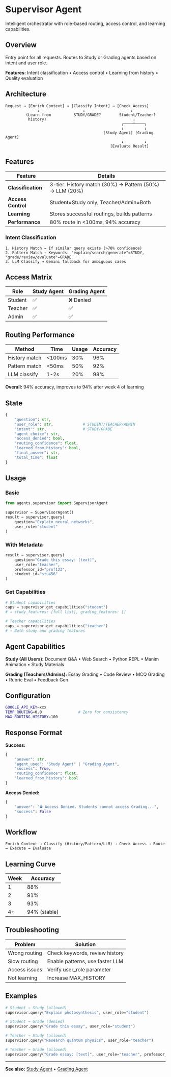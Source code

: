 # Supervisor Agent

Intelligent orchestrator with role-based routing, access control, and learning capabilities.

## Overview

Entry point for all requests. Routes to Study or Grading agents based on intent and user role.

**Features:** Intent classification • Access control • Learning from history • Quality evaluation

## Architecture

```
Request → [Enrich Context] → [Classify Intent] → [Check Access]
              ↓                   ↓                    ↓
         (Learn from          STUDY/GRADE?        Student/Teacher?
          history)                                      ↓
                                                   ┌────┴────┐
                                                   ↓         ↓
                                           [Study Agent] [Grading Agent]
                                                   ↓         ↓
                                              [Evaluate Result]
```

## Features

| Feature | Details |
|---------|---------|
| **Classification** | 3-tier: History match (30%) → Pattern (50%) → LLM (20%) |
| **Access Control** | Student=Study only, Teacher/Admin=Both |
| **Learning** | Stores successful routings, builds patterns |
| **Performance** | 80% route in <100ms, 94% accuracy |

### Intent Classification

```
1. History Match → If similar query exists (>70% confidence)
2. Pattern Match → Keywords: "explain/search/generate"=STUDY, "grade/review/evaluate"=GRADE  
3. LLM Classify → Gemini fallback for ambiguous cases
```

## Access Matrix

| Role | Study Agent | Grading Agent |
|------|-------------|---------------|
| Student | ✅ | ❌ Denied |
| Teacher | ✅ | ✅ |
| Admin | ✅ | ✅ |

## Routing Performance

| Method | Time | Usage | Accuracy |
|--------|------|-------|----------|
| History match | <100ms | 30% | 96% |
| Pattern match | <50ms | 50% | 92% |
| LLM classify | 1-2s | 20% | 98% |

**Overall:** 94% accuracy, improves to 94% after week 4 of learning

## State

```python
{
    "question": str,
    "user_role": str,             # STUDENT/TEACHER/ADMIN
    "intent": str,                # STUDY/GRADE
    "agent_choice": str,
    "access_denied": bool,
    "routing_confidence": float,
    "learned_from_history": bool,
    "final_answer": str,
    "total_time": float
}
```

## Usage

### Basic

```python
from agents.supervisor import SupervisorAgent

supervisor = SupervisorAgent()
result = supervisor.query(
    question="Explain neural networks",
    user_role="student"
)
```

### With Metadata

```python
result = supervisor.query(
    question="Grade this essay: [text]",
    user_role="teacher",
    professor_id="prof123",
    student_id="stu456"
)
```

### Get Capabilities

```python
# Student capabilities
caps = supervisor.get_capabilities("student")
# → study_features: [full list], grading_features: []

# Teacher capabilities
caps = supervisor.get_capabilities("teacher")
# → Both study and grading features
```

## Agent Capabilities

**Study (All Users):** Document Q&A • Web Search • Python REPL • Manim Animation • Study Materials

**Grading (Teachers/Admins):** Essay Grading • Code Review • MCQ Grading • Rubric Eval • Feedback Gen

## Configuration

```bash
GOOGLE_API_KEY=xxx
TEMP_ROUTING=0.0                # Zero for consistency
MAX_ROUTING_HISTORY=100
```

## Response Format

**Success:**
```python
{
    "answer": str,
    "agent_used": "Study Agent" | "Grading Agent",
    "success": True,
    "routing_confidence": float,
    "learned_from_history": bool
}
```

**Access Denied:**
```python
{
    "answer": "⛔ Access Denied. Students cannot access Grading...",
    "success": False
}
```

## Workflow

```
Enrich Context → Classify (History/Pattern/LLM) → Check Access → Route → Execute → Evaluate
```

## Learning Curve

| Week | Accuracy |
|------|----------|
| 1 | 88% |
| 2 | 91% |
| 3 | 93% |
| 4+ | 94% (stable) |

## Troubleshooting

| Problem | Solution |
|---------|----------|
| Wrong routing | Check keywords, review history |
| Slow routing | Enable patterns, use faster LLM |
| Access issues | Verify user_role parameter |
| Not learning | Increase MAX_HISTORY |

## Examples

```python
# Student → Study (allowed)
supervisor.query("Explain photosynthesis", user_role="student")

# Student → Grade (denied)
supervisor.query("Grade this essay", user_role="student")

# Teacher → Study (allowed)
supervisor.query("Research quantum physics", user_role="teacher")

# Teacher → Grade (allowed)
supervisor.query("Grade essay: [text]", user_role="teacher", professor_id="prof123")
```

---

**See also:** [Study Agent](STUDY_AGENT.md) • [Grading Agent](GRADING_AGENT.md)
